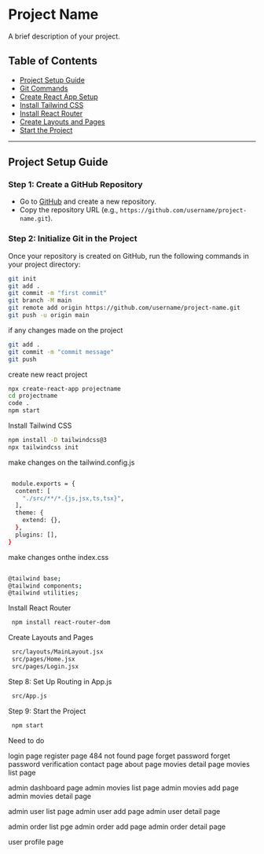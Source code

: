 # Project Name

A brief description of your project.

## **Table of Contents**

- [Project Setup Guide](#project-setup-guide)
- [Git Commands](#git-commands)
- [Create React App Setup](#create-react-app-setup)
- [Install Tailwind CSS](#install-tailwind-css)
- [Install React Router](#install-react-router)
- [Create Layouts and Pages](#create-layouts-and-pages)
- [Start the Project](#start-the-project)

---

## **Project Setup Guide**

### **Step 1: Create a GitHub Repository**

- Go to [GitHub](https://github.com/) and create a new repository.
- Copy the repository URL (e.g., `https://github.com/username/project-name.git`).

### **Step 2: Initialize Git in the Project**

Once your repository is created on GitHub, run the following commands in your project directory:

```bash
git init
git add .
git commit -m "first commit"
git branch -M main
git remote add origin https://github.com/username/project-name.git
git push -u origin main
```
if any changes made on the project 
```bash 
git add .
git commit -m "commit message"
git push
```
create new react project
```bash 
npx create-react-app projectname
cd projectname
code .
npm start


```
Install Tailwind CSS

```bash 
npm install -D tailwindcss@3
npx tailwindcss init
```
make changes on the tailwind.config.js

```bash 

 module.exports = {
  content: [
    "./src/**/*.{js,jsx,ts,tsx}",
  ],
  theme: {
    extend: {},
  },
  plugins: [],
}
```
make changes  onthe index.css
```bash 

@tailwind base;
@tailwind components;
@tailwind utilities;


```
Install React Router

```bash 
 npm install react-router-dom

```
Create Layouts and Pages

```bash 
 src/layouts/MainLayout.jsx
 src/pages/Home.jsx
 src/pages/Login.jsx

 ```
 Step 8: Set Up Routing in App.js
```bash 
 src/App.js
```
Step 9: Start the Project

```bash 
 npm start

```

Need to do

login page
register page
484 not found page
forget password
forget password verification
contact page
about page
movies detail page
movies list page

admin dashboard page
admin movies list page
admin movies add page
admin movies detail page

admin user list page
admin user add page
admin user detail page

admin order list pge
admin order add page
admin order detail page

user profile page
